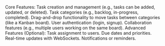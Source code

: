 Core Features:
Task creation and management (e.g., tasks can be added, updated, or deleted).
Task categories (e.g., backlog, in-progress, completed).
Drag-and-drop functionality to move tasks between categories (like a Kanban board).
User authentication (login, signup).
Collaboration features (e.g., multiple users working on the same board).
Advanced Features (Optional):
Task assignment to users.
Due dates and priorities.
Real-time updates with WebSockets.
Notifications or reminders.